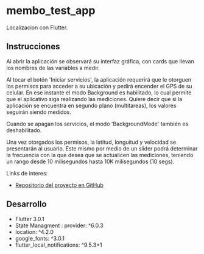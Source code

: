 # membo_test_app

Localizacion con Flutter.

## Instrucciones

Al abrir la aplicación se observará su interfaz gráfica, con cards que llevan los nombres de las variables a medir.

Al tocar el botón 'Iniciar servicios', la aplicación requerirá que le otorguen los permisos para acceder a su ubicación y pedirá encender el GPS de su celular. En ese instante el modo Background es habilitado, lo cual permite que el aplicativo siga realizando las mediciones. Quiere decir que si la aplicación se encuentra en segundo plano (multitareas), los valores seguirán siendo medidos.

Cuando se apagan los servicios, el modo 'BackgroundMode' también es deshabilitado.

Una vez otorgados los permisos, la latitud, longuitud y velocidad se presentarán al usuario. Este mismo por medio de un slider podrá determinar la frecuencia con la que desea que se actualicen las mediciones, teniendo un rango desde 10 milisegundos hasta 10K milisegundos (10 segs).

Links de interes:

- [Repositorio del proyecto en GitHub](https://github.com/Jorge-RA/location_membo)

## Desarrollo
- Flutter 3.0.1
- State Managment :  provider: ^6.0.3
- location: ^4.2.0
- google_fonts: ^3.0.1
- flutter_local_notifications: ^9.5.3+1
